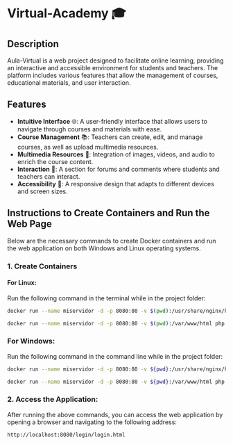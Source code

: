 # Virtual-Academy 🎓

## Description

Aula-Virtual is a web project designed to facilitate online learning, providing an interactive and accessible environment for students and teachers. The platform includes various features that allow the management of courses, educational materials, and user interaction.

## Features

- **Intuitive Interface** 🌐: A user-friendly interface that allows users to navigate through courses and materials with ease.
- **Course Management** 📚: Teachers can create, edit, and manage courses, as well as upload multimedia resources.
- **Multimedia Resources** 🎥: Integration of images, videos, and audio to enrich the course content.
- **Interaction** 💬: A section for forums and comments where students and teachers can interact.
- **Accessibility** 📱: A responsive design that adapts to different devices and screen sizes.

## Instructions to Create Containers and Run the Web Page

Below are the necessary commands to create Docker containers and run the web application on both Windows and Linux operating systems.

### 1. Create Containers

#### For Linux:

Run the following command in the terminal while in the project folder:

```bash
docker run --name miservidor -d -p 8080:80 -v $(pwd):/usr/share/nginx/html nginx

docker run --name miservidor -d -p 8080:80 -v $(pwd):/var/www/html php:7.0-apache
```
### For Windows:

Run the following command in the command line while in the project folder:

```bash
docker run --name miservidor -d -p 8080:80 -v ${pwd}:/usr/share/nginx/html nginx

docker run --name miservidor -d -p 8080:80 -v ${pwd}:/var/www/html php:7.0-apache

```

### 2. Access the Application:

After running the above commands, you can access the web application by opening a browser and navigating to the following address:

```bash
http://localhost:8080/login/login.html
```